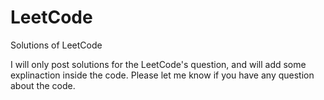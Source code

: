 # LeetCode
Solutions of LeetCode

I will only post solutions for the LeetCode's question, and will add some explinaction inside the code. Please let me know if you have any question about the code.

